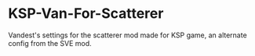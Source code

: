 # KSP-Van-For-Scatterer
Vandest's settings for the scatterer mod made for KSP game, an alternate config from the SVE mod.
